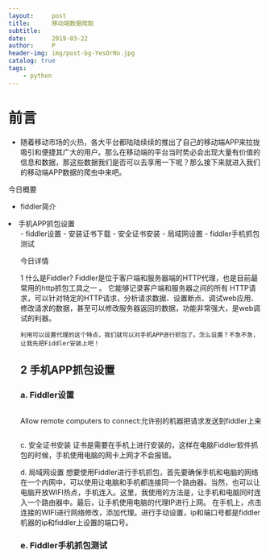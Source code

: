 ```yaml
---
layout:     post
title:      移动端数据爬取
subtitle:   
date:       2019-03-22
author:     P
header-img: img/post-bg-YesOrNo.jpg
catalog: true
tags:
    - python
---
```

#  前言

-    随着移动市场的火热，各大平台都陆陆续续的推出了自己的移动端APP来拉拢吸引和便捷其广大的用户。那么在移动端的平台当时势必会出现大量有价值的信息和数据，那这些数据我们是否可以去享用一下呢？那么接下来就进入我们的移动端APP数据的爬虫中来吧。

今日概要

- fiddler简介
<li>手机APP抓包设置
<ul>
- fiddler设置
- 安装证书下载
- 安全证书安装
- 局域网设置
- fiddler手机抓包测试

今日详情

1 什么是Fiddler?    Fiddler是位于客户端和服务器端的HTTP代理，也是目前最常用的http抓包工具之一 。 它能够记录客户端和服务器之间的所有 HTTP请求，可以针对特定的HTTP请求，分析请求数据、设置断点、调试web应用、修改请求的数据，甚至可以修改服务器返回的数据，功能非常强大，是web调试的利器。

    利用可以设置代理的这个特点，我们就可以对手机APP进行抓包了。怎么设置？不急不急，让我先把Fiddler安装上吧！

## 2 手机APP抓包设置

### a. Fiddler设置

[<img src="https://img-blog.csdn.net/20170807155648147?watermark/2/text/aHR0cDovL2Jsb2cuY3Nkbi5uZXQvYzQwNjQ5NTc2Mg==/font/5a6L5L2T/fontsize/400/fill/I0JBQkFCMA==/dissolve/70/gravity/SouthEast" alt="" data-cke-saved-src="https://img-blog.csdn.net/20170807155648147?watermark/2/text/aHR0cDovL2Jsb2cuY3Nkbi5uZXQvYzQwNjQ5NTc2Mg==/font/5a6L5L2T/fontsize/400/fill/I0JBQkFCMA==/dissolve/70/gravity/SouthEast" />](https://img-blog.csdn.net/20170807155648147?watermark/2/text/aHR0cDovL2Jsb2cuY3Nkbi5uZXQvYzQwNjQ5NTc2Mg==/font/5a6L5L2T/fontsize/400/fill/I0JBQkFCMA==/dissolve/70/gravity/SouthEast)

Allow remote computers to connect:允许别的机器把请求发送到fiddler上来

[<img src="https://img-blog.csdn.net/20170807155717949?watermark/2/text/aHR0cDovL2Jsb2cuY3Nkbi5uZXQvYzQwNjQ5NTc2Mg==/font/5a6L5L2T/fontsize/400/fill/I0JBQkFCMA==/dissolve/70/gravity/SouthEast" alt="" data-cke-saved-src="https://img-blog.csdn.net/20170807155717949?watermark/2/text/aHR0cDovL2Jsb2cuY3Nkbi5uZXQvYzQwNjQ5NTc2Mg==/font/5a6L5L2T/fontsize/400/fill/I0JBQkFCMA==/dissolve/70/gravity/SouthEast" />](https://img-blog.csdn.net/20170807155717949?watermark/2/text/aHR0cDovL2Jsb2cuY3Nkbi5uZXQvYzQwNjQ5NTc2Mg==/font/5a6L5L2T/fontsize/400/fill/I0JBQkFCMA==/dissolve/70/gravity/SouthEast)

[<img src="https://img-blog.csdn.net/20170807155805855?watermark/2/text/aHR0cDovL2Jsb2cuY3Nkbi5uZXQvYzQwNjQ5NTc2Mg==/font/5a6L5L2T/fontsize/400/fill/I0JBQkFCMA==/dissolve/70/gravity/SouthEast" alt="" data-cke-saved-src="https://img-blog.csdn.net/20170807155805855?watermark/2/text/aHR0cDovL2Jsb2cuY3Nkbi5uZXQvYzQwNjQ5NTc2Mg==/font/5a6L5L2T/fontsize/400/fill/I0JBQkFCMA==/dissolve/70/gravity/SouthEast" />](https://img-blog.csdn.net/20170807155805855?watermark/2/text/aHR0cDovL2Jsb2cuY3Nkbi5uZXQvYzQwNjQ5NTc2Mg==/font/5a6L5L2T/fontsize/400/fill/I0JBQkFCMA==/dissolve/70/gravity/SouthEast)c. 安全证书安装    证书是需要在手机上进行安装的，这样在电脑Fiddler软件抓包的时候，手机使用电脑的网卡上网才不会报错。

d. 局域网设置    想要使用Fiddler进行手机抓包，首先要确保手机和电脑的网络在一个内网中，可以使用让电脑和手机都连接同一个路由器。当然，也可以让电脑开放WIFI热点，手机连入。这里，我使用的方法是，让手机和电脑同时连入一个路由器中。最后，让手机使用电脑的代理IP进行上网。 在手机上，点击连接的WIFI进行网络修改，添加代理。进行手动设置，ip和端口号都是fiddler机器的ip和fiddler上设置的端口号。

### e. Fiddler手机抓包测试
